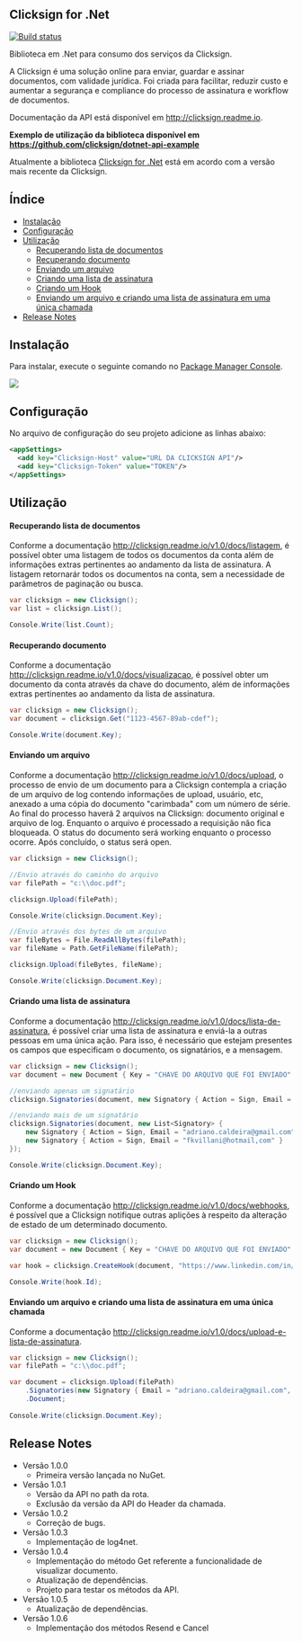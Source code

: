 ## Clicksign for .Net
[![Build status](https://ci.appveyor.com/api/projects/status/cl241uti33od4rpr?svg=true)](https://ci.appveyor.com/project/rodrigomaia17/clicksign-dotnet)

Biblioteca em .Net para consumo dos serviços da Clicksign.

A Clicksign é uma solução online para enviar, guardar e assinar documentos, com validade jurídica. Foi criada para facilitar, reduzir custo e aumentar a segurança e compliance do processo de assinatura e workflow de documentos.

Documentação da API está disponível em <a href="http://clicksign.readme.io" target="_blank">http://clicksign.readme.io</a>.

**Exemplo de utilização da biblioteca disponível em https://github.com/clicksign/dotnet-api-example**

Atualmente a biblioteca <a href="https://github.com/adrianocaldeira/clicksign-for-dotnet">Clicksign for .Net</a> está em acordo com a versão mais recente da Clicksign.

## Índice

- [Instalação](#instacao)
- [Configuração](#configuracao)
- [Utilização](#utilizacao)
	- [Recuperando lista de documentos](#utilizacao-lista-documento)
	- [Recuperando documento](#utilizacao-recupera-documento)
	- [Enviando um arquivo](#utilizacao-enviando-arquivo)
	- [Criando uma lista de assinatura](#utilizacao-criando-lista)
	- [Criando um Hook](#utilizacao-criando-hook)
	- [Enviando um arquivo e criando uma lista de assinatura em uma única chamada](#utilizacao-enviando-arquivo-lista-unica-chamada)
- [Release Notes](#release-notes)

## <a name="instacao"></a>Instalação

Para instalar, execute o seguinte comando no <a href="http://docs.nuget.org/docs/start-here/using-the-package-manager-console#Installing_a_Package" target="_blank">Package Manager Console</a>.

<img src="https://raw.githubusercontent.com/clicksign/clicksign-dotnet/master/nuget.png"/>

## <a name="configuracao"></a>Configuração

No arquivo de configuração do seu projeto adicione as linhas abaixo:

```xml
<appSettings>
  <add key="Clicksign-Host" value="URL DA CLICKSIGN API"/>
  <add key="Clicksign-Token" value="TOKEN"/>
</appSettings>
```

## <a name="utilizacao"></a>Utilização

#### <a name="utilizacao-lista-documento"></a>Recuperando lista de documentos

Conforme a documentação http://clicksign.readme.io/v1.0/docs/listagem, é possível obter uma listagem de todos os documentos da conta além de informações extras pertinentes ao andamento da lista de assinatura. A listagem retornarár todos os documentos na conta, sem a necessidade de parâmetros de paginação ou busca.

```csharp
var clicksign = new Clicksign();
var list = clicksign.List();

Console.Write(list.Count);
```

#### <a name="utilizacao-recupera-documento"></a>Recuperando documento

Conforme a documentação http://clicksign.readme.io/v1.0/docs/visualizacao, é possível obter um documento da conta através da chave do documento, além de informações extras pertinentes ao andamento da lista de assinatura. 

```csharp
var clicksign = new Clicksign();
var document = clicksign.Get("1123-4567-89ab-cdef");

Console.Write(document.Key);
```

#### <a name="utilizacao-enviando-arquivo"></a>Enviando um arquivo

Conforme a documentação http://clicksign.readme.io/v1.0/docs/upload, o processo de envio de um documento para a Clicksign contempla a criação de um arquivo de log contendo informações de upload, usuário, etc, anexado a uma cópia do documento "carimbada" com um número de série. Ao final do processo haverá 2 arquivos na Clicksign: documento original e arquivo de log. Enquanto o arquivo é processado a requisição não fica bloqueada. O status do documento será working enquanto o processo ocorre. Após concluído, o status será open.

```csharp
var clicksign = new Clicksign();

//Envio através do caminho do arquivo
var filePath = "c:\\doc.pdf";

clicksign.Upload(filePath);

Console.Write(clicksign.Document.Key);

//Envio através dos bytes de um arquivo
var fileBytes = File.ReadAllBytes(filePath);
var fileName = Path.GetFileName(filePath);

clicksign.Upload(fileBytes, fileName);

Console.Write(clicksign.Document.Key);
```

#### <a name="utilizacao-criando-lista"></a>Criando uma lista de assinatura

Conforme a documentação http://clicksign.readme.io/v1.0/docs/lista-de-assinatura, é possível criar uma lista de assinatura e enviá-la a outras pessoas em uma única ação. Para isso, é necessário que estejam presentes os campos que especificam o documento, os signatários, e a mensagem.

```csharp
var clicksign = new Clicksign();
var document = new Document { Key = "CHAVE DO ARQUIVO QUE FOI ENVIADO" };

//enviando apenas um signatário
clicksign.Signatories(document, new Signatory { Action = Sign, Email = "adriano.caldeira@gmail.com" });

//enviando mais de um signatário
clicksign.Signatories(document, new List<Signatory> {
	new Signatory { Action = Sign, Email = "adriano.caldeira@gmail.com" },
	new Signatory { Action = Sign, Email = "fkvillani@hotmail,com" }
});

Console.Write(clicksign.Document.Key);
```

#### <a name="utilizacao-criando-hook"></a>Criando um Hook

Conforme a documentação http://clicksign.readme.io/v1.0/docs/webhooks, é possível que a Clicksign notifique outras aplições à respeito da alteração de estado de um determinado documento.

```csharp
var clicksign = new Clicksign();
var document = new Document { Key = "CHAVE DO ARQUIVO QUE FOI ENVIADO" };

var hook = clicksign.CreateHook(document, "https://www.linkedin.com/in/adrianocaldeira"});

Console.Write(hook.Id);
```

#### <a name="utilizacao-enviando-arquivo-lista-unica-chamada"></a>Enviando um arquivo e criando uma lista de assinatura em uma única chamada

Conforme a documentação http://clicksign.readme.io/v1.0/docs/upload-e-lista-de-assinatura.

```csharp
var clicksign = new Clicksign();
var filePath = "c:\\doc.pdf";

var document = clicksign.Upload(filePath)
	.Signatories(new Signatory { Email = "adriano.caldeira@gmail.com", Action = SignatoryAction.Sign })
	.Document;
	
Console.Write(clicksign.Document.Key);	
```

## <a name="release-notes"></a>Release Notes

- Versão 1.0.0
	- Primeira versão lançada no NuGet.
- Versão 1.0.1
	- Versão da API no path da rota.
	- Exclusão da versão da API do Header da chamada.
- Versão 1.0.2
	- Correção de bugs.
- Versão 1.0.3
	- Implementação de log4net.
- Versão 1.0.4
	- Implementação do método Get referente a funcionalidade de visualizar documento.
	- Atualização de dependências.
	- Projeto para testar os métodos da API.
- Versão 1.0.5
	- Atualização de dependências.
- Versão 1.0.6
	- Implementação dos métodos Resend e Cancel

